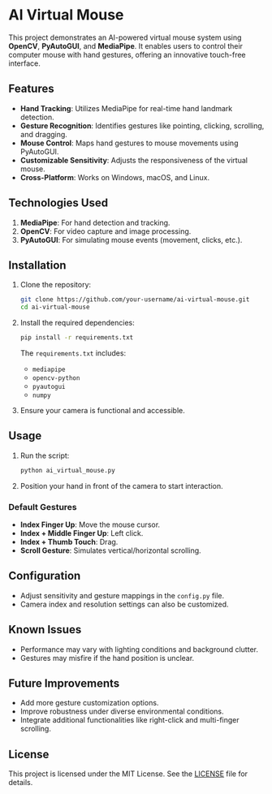 
# AI Virtual Mouse

This project demonstrates an AI-powered virtual mouse system using **OpenCV**, **PyAutoGUI**, and **MediaPipe**. It enables users to control their computer mouse with hand gestures, offering an innovative touch-free interface.

## Features

- **Hand Tracking**: Utilizes MediaPipe for real-time hand landmark detection.
- **Gesture Recognition**: Identifies gestures like pointing, clicking, scrolling, and dragging.
- **Mouse Control**: Maps hand gestures to mouse movements using PyAutoGUI.
- **Customizable Sensitivity**: Adjusts the responsiveness of the virtual mouse.
- **Cross-Platform**: Works on Windows, macOS, and Linux.

## Technologies Used

1. **MediaPipe**: For hand detection and tracking.
2. **OpenCV**: For video capture and image processing.
3. **PyAutoGUI**: For simulating mouse events (movement, clicks, etc.).

## Installation

1. Clone the repository:
   ```bash
   git clone https://github.com/your-username/ai-virtual-mouse.git
   cd ai-virtual-mouse
   ```

2. Install the required dependencies:
   ```bash
   pip install -r requirements.txt
   ```

   The `requirements.txt` includes:
   - `mediapipe`
   - `opencv-python`
   - `pyautogui`
   - `numpy`

3. Ensure your camera is functional and accessible.

## Usage

1. Run the script:
   ```bash
   python ai_virtual_mouse.py
   ```

2. Position your hand in front of the camera to start interaction.

### Default Gestures

- **Index Finger Up**: Move the mouse cursor.
- **Index + Middle Finger Up**: Left click.
- **Index + Thumb Touch**: Drag.
- **Scroll Gesture**: Simulates vertical/horizontal scrolling.

## Configuration

- Adjust sensitivity and gesture mappings in the `config.py` file.
- Camera index and resolution settings can also be customized.

## Known Issues

- Performance may vary with lighting conditions and background clutter.
- Gestures may misfire if the hand position is unclear.

## Future Improvements

- Add more gesture customization options.
- Improve robustness under diverse environmental conditions.
- Integrate additional functionalities like right-click and multi-finger scrolling.

## License

This project is licensed under the MIT License. See the [LICENSE](LICENSE) file for details.
